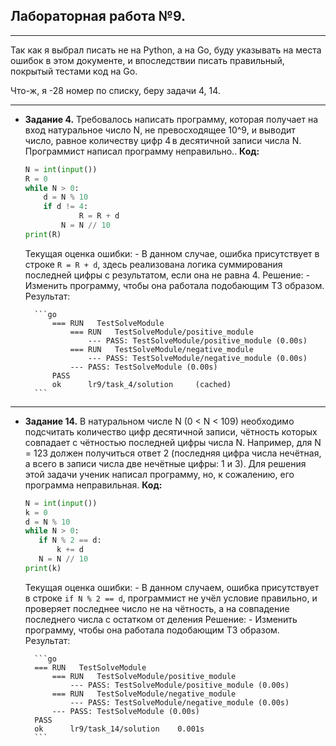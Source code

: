 ## Лабораторная работа №9.

---

Так как я выбрал писать не на Python, а на Go, буду указывать на места ошибок в этом документе, и впоследствии писать правильный, покрытый тестами код на Go.

Что-ж, я -28 номер по списку, беру задачи 4, 14.

---

- __Задание 4.__
  Требовалось написать программу, которая получает на вход натуральное число N, не превосходящее 10^9, и выводит число, равное количеству цифр 4 в десятичной записи числа N. Программист написал программу неправильно..
    __Код:__
    ```python
    N = int(input())
    R = 0
    while N > 0:
        d = N % 10
        if d != 4:
                R = R + d
          N = N // 10
    print(R)
    ```
    Текущая оценка ошибки:
      - В данном случае, ошибка присутствует в строке `R = R + d`, здесь реализована логика суммирования последней цифры с результатом, если она не равна 4.
    Решение:
      - Изменить программу, чтобы она работала подобающим ТЗ образом.
    Результат:

        ```go
            === RUN   TestSolveModule
                === RUN   TestSolveModule/positive_module
                    --- PASS: TestSolveModule/positive_module (0.00s)
                === RUN   TestSolveModule/negative_module
                    --- PASS: TestSolveModule/negative_module (0.00s)
                --- PASS: TestSolveModule (0.00s)
            PASS
            ok      lr9/task_4/solution     (cached)
        ```

---

- __Задание 14.__
     В натуральном числе N (0 < N < 109) необходимо подсчитать количество цифр десятичной записи, чётность которых совпадает с чётностью последней цифры числа N. Например, для N = 123 должен получиться ответ 2 (последняя цифра числа нечётная, а всего в записи числа две нечётные цифры: 1 и 3). Для решения этой задачи ученик написал программу, но, к сожалению, его программа неправильная.
     __Код:__
     ```python
    N = int(input())
    k = 0
    d = N % 10
    while N > 0:
        if N % 2 == d:
            k += d
        N = N // 10
    print(k)
    ```
    Текущая оценка ошибки:
        - В данном случаем, ошибка присутствует в строке `if N % 2 == d`, программист не учёл условие правильно, и проверяет последнее число не на чётность, а на совпадение последнего числа с остатком от деления
    Решение:
        - Изменить программу, чтобы она работала подобающим ТЗ образом.
    Результат:

        ```go
        === RUN   TestSolveModule
            === RUN   TestSolveModule/positive_module
                --- PASS: TestSolveModule/positive_module (0.00s)
            === RUN   TestSolveModule/negative_module
                --- PASS: TestSolveModule/negative_module (0.00s)
            --- PASS: TestSolveModule (0.00s)
        PASS
        ok      lr9/task_14/solution    0.001s
        ```